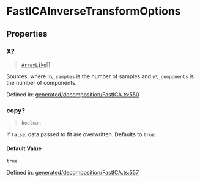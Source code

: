 # FastICAInverseTransformOptions

## Properties

### X?

> [`ArrayLike`](../types/ArrayLike.md)[]

Sources, where `n\_samples` is the number of samples and `n\_components` is the number of components.

Defined in:  [generated/decomposition/FastICA.ts:550](https://github.com/transitive-bullshit/scikit-learn-ts/blob/122b3c0/packages/sklearn/src/generated/decomposition/FastICA.ts#L550)

### copy?

> `boolean`

If `false`, data passed to fit are overwritten. Defaults to `true`.

#### Default Value

`true`

Defined in:  [generated/decomposition/FastICA.ts:557](https://github.com/transitive-bullshit/scikit-learn-ts/blob/122b3c0/packages/sklearn/src/generated/decomposition/FastICA.ts#L557)
